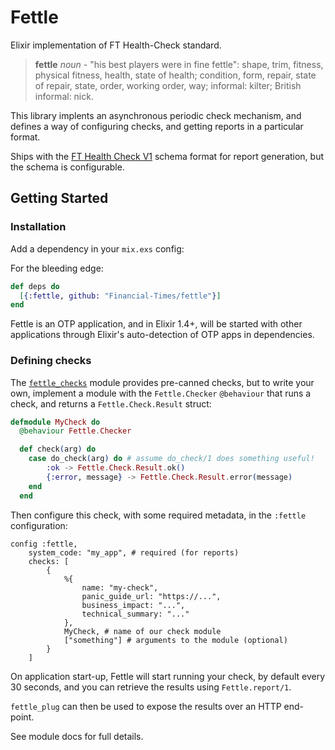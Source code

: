 # Fettle

Elixir implementation of FT Health-Check standard.

> **fettle** 
*noun* - "his best players were in fine fettle": shape, trim, fitness, physical fitness, health, state of health; condition, form, repair, state of repair, state, order, working order, way; informal: kilter; British informal: nick.

This library implents an asynchronous periodic check mechanism, and defines a way of configuring checks, and getting reports in a particular format. 

Ships with the [FT Health Check V1](FTHealthcheckstandard.pdf) schema format for report generation, but the schema is configurable.

## Getting Started

### Installation

Add a dependency in your `mix.exs` config:

For the bleeding edge:

```elixir
def deps do
  [{:fettle, github: "Financial-Times/fettle"}]
end
```

Fettle is an OTP application, and in Elixir 1.4+, will be started with other applications through Elixir's auto-detection of OTP apps in dependencies.

### Defining checks

The [`fettle_checks`]() module provides pre-canned checks, but to write your own, implement a module with the `Fettle.Checker` `@behaviour` that runs a check, and returns a `Fettle.Check.Result` struct:

```elixir
defmodule MyCheck do
  @behaviour Fettle.Checker

  def check(arg) do
    case do_check(arg) do # assume do_check/1 does something useful!
        :ok -> Fettle.Check.Result.ok()
        {:error, message} -> Fettle.Check.Result.error(message)
    end
  end
```

Then configure this check, with some required metadata, in the `:fettle` configuration:

```elxir
config :fettle,
    system_code: "my_app", # required (for reports)
    checks: [
        {
            %{
                name: "my-check",
                panic_guide_url: "https://...",
                business_impact: "...",
                technical_summary: "..."
            },
            MyCheck, # name of our check module
            ["something"] # arguments to the module (optional)
        }
    ]
```

On application start-up, Fettle will start running your check, by default every 30 seconds, and you can retrieve the results using `Fettle.report/1`.

`fettle_plug` can then be used to expose the results over an HTTP end-point.

See module docs for full details.
